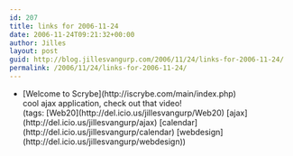 ```yaml
---
id: 207
title: links for 2006-11-24
date: 2006-11-24T09:21:32+00:00
author: Jilles
layout: post
guid: http://blog.jillesvangurp.com/2006/11/24/links-for-2006-11-24/
permalink: /2006/11/24/links-for-2006-11-24/
---
```

<ul class="delicious">
	<li>
		<div class="delicious-link">[Welcome to Scrybe](http://iscrybe.com/main/index.php)</div>
		<div class="delicious-extended">cool ajax application, check out that video!</div>
		<div class="delicious-tags">(tags: [Web20](http://del.icio.us/jillesvangurp/Web20) [ajax](http://del.icio.us/jillesvangurp/ajax) [calendar](http://del.icio.us/jillesvangurp/calendar) [webdesign](http://del.icio.us/jillesvangurp/webdesign))</div>
	</li>
</ul>
